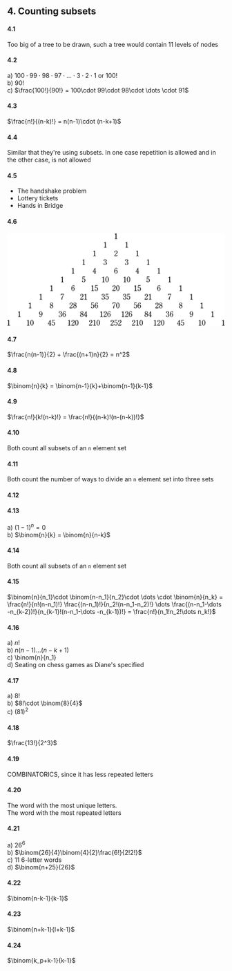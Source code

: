 ## 4. Counting subsets

#### 4.1
Too big of a tree to be drawn, such a tree would contain 11 levels of nodes


#### 4.2
a) $100\cdot 99\cdot 98\cdot 97\cdot \dots \cdot 3\cdot 2\cdot 1$ or $100!$  
b) $90!$  
c) $\frac{100!}{90!} = 100\cdot 99\cdot 98\cdot \dots \cdot 91$  


#### 4.3
$\frac{n!}{(n-k)!} = n(n-1)\cdot (n-k+1)$


#### 4.4
Similar that they're using subsets. In one case repetition is allowed and in the other case, is not allowed  


#### 4.5
- The handshake problem  
- Lottery tickets  
- Hands in Bridge  


#### 4.6
![pascal](https://github.com/jonathantorres/bookshelf/blob/master/math/img/4.6.png)


#### 4.7
$\frac{n(n-1)}{2} + \frac{(n+1)n}{2} = n^2$


#### 4.8
$\binom{n}{k} = \binom{n-1}{k}+\binom{n-1}{k-1}$


#### 4.9
$\frac{n!}{k!(n-k)!} = \frac{n!}{(n-k)!(n-(n-k))!}$


#### 4.10
Both count all subsets of an `n` element set


#### 4.11
Both count the number of ways to divide an `n` element set into three sets


#### 4.12



#### 4.13
a) $(1-1)^n = 0$  
b) $\binom{n}{k} = \binom{n}{n-k}$  


#### 4.14
Both count all subsets of an `n` element set


#### 4.15
$\binom{n}{n_1}\cdot \binom{n-n_1}{n_2}\cdot \dots \cdot \binom{n}{n_k} = \frac{n!}{n!(n-n_1)!} \frac{(n-n_1)!}{n_2!(n-n_1-n_2)!} \dots \frac{(n-n_1-\dots -n_{k-2})!}{n_{k-1}!(n-n_1-\dots -n_{k-1})!} = \frac{n!}{n_1!n_2!\dots n_k!}$


#### 4.16
a) $n!$  
b) $n(n-1)\dots (n-k+1)$  
c) \binom{n}{n_1}  
d) Seating on chess games as Diane's specified  


#### 4.17
a) $8!$  
b) $8!\cdot \binom{8}{4}$  
c) $(81)^2$  


#### 4.18
$\frac{13!}{2^3}$


#### 4.19
COMBINATORICS, since it has less repeated letters


#### 4.20
The word with the most unique letters.  
The word with the most repeated letters  


#### 4.21
a) $26^6$  
b) $\binom{26}{4}\binom{4}{2}\frac{6!}{2!2!}$  
c) 11 6-letter words  
d) $\binom{n+25}{26}$  


#### 4.22
$\binom{n-k-1}{k-1}$


#### 4.23
$\binom{n+k-1}{l+k-1}$


#### 4.24
$\binom{k_p+k-1}{k-1}$

